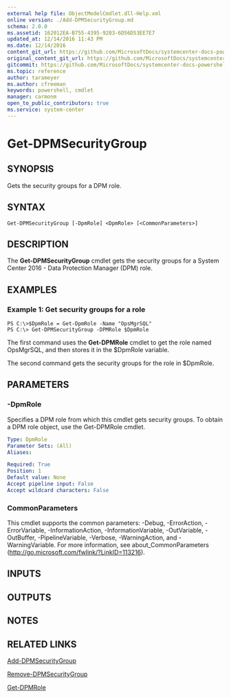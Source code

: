 ```yaml
---
external help file: ObjectModelCmdlet.dll-Help.xml
online version: ./Add-DPMSecurityGroup.md
schema: 2.0.0
ms.assetid: 162012EA-B755-4395-9203-6D56D53EE7E7
updated_at: 12/14/2016 11:43 PM
ms.date: 12/14/2016
content_git_url: https://github.com/MicrosoftDocs/systemcenter-docs-powershell/blob/master/systemcenter-cmdlets/SystemCenter2016/DataProtectionManager/v1.0/Get-DPMSecurityGroup.md
original_content_git_url: https://github.com/MicrosoftDocs/systemcenter-docs-powershell/blob/master/systemcenter-cmdlets/SystemCenter2016/DataProtectionManager/v1.0/Get-DPMSecurityGroup.md
gitcommit: https://github.com/MicrosoftDocs/systemcenter-docs-powershell/blob/96cd9bd2780eb6b78c540fa00d3b8a4313e3ed40/systemcenter-cmdlets/SystemCenter2016/DataProtectionManager/v1.0/Get-DPMSecurityGroup.md
ms.topic: reference
author: tarameyer
ms.author: cfreeman
keywords: powershell, cmdlet
manager: carmonm
open_to_public_contributors: true
ms.service: system-center
---
```


# Get-DPMSecurityGroup

## SYNOPSIS
Gets the security groups for a DPM role.

## SYNTAX

```
Get-DPMSecurityGroup [-DpmRole] <DpmRole> [<CommonParameters>]
```

## DESCRIPTION
The **Get-DPMSecurityGroup** cmdlet gets the security groups for a System Center 2016 - Data Protection Manager (DPM) role.

## EXAMPLES

### Example 1: Get security groups for a role
```
PS C:\>$DpmRole = Get-DpmRole -Name "OpsMgrSQL"
PS C:\> Get-DPMSecurityGroup -DPMRole $DpmRole
```

The first command uses the **Get-DPMRole** cmdlet to get the role named OpsMgrSQL, and then stores it in the $DpmRole variable.

The second command gets the security groups for the role in $DpmRole.

## PARAMETERS

### -DpmRole
Specifies a DPM role from which this cmdlet gets security groups.
To obtain a DPM role object, use the Get-DPMRole cmdlet.

```yaml
Type: DpmRole
Parameter Sets: (All)
Aliases: 

Required: True
Position: 1
Default value: None
Accept pipeline input: False
Accept wildcard characters: False
```

### CommonParameters
This cmdlet supports the common parameters: -Debug, -ErrorAction, -ErrorVariable, -InformationAction, -InformationVariable, -OutVariable, -OutBuffer, -PipelineVariable, -Verbose, -WarningAction, and -WarningVariable. For more information, see about_CommonParameters (http://go.microsoft.com/fwlink/?LinkID=113216).

## INPUTS

## OUTPUTS

## NOTES

## RELATED LINKS

[Add-DPMSecurityGroup](xref:SystemCenter2016/DataProtectionManager/v1.0/Add-DPMSecurityGroup.md)

[Remove-DPMSecurityGroup](xref:SystemCenter2016/DataProtectionManager/v1.0/Remove-DPMSecurityGroup.md)

[Get-DPMRole](xref:SystemCenter2016/DataProtectionManager/v1.0/Get-DPMRole.md)

